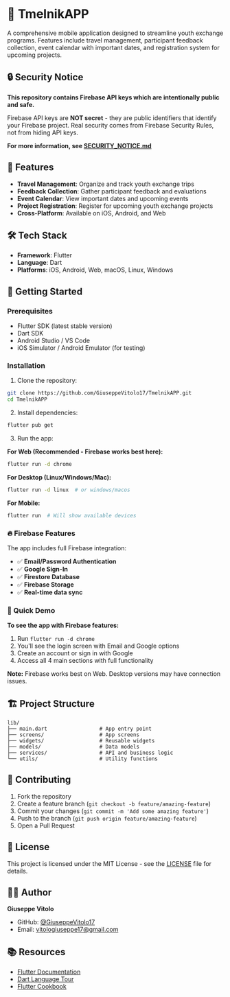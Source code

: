 # 🚀 TmelnikAPP

A comprehensive mobile application designed to streamline youth exchange programs. Features include travel management, participant feedback collection, event calendar with important dates, and registration system for upcoming projects.

## 🔒 Security Notice

**This repository contains Firebase API keys which are intentionally public and safe.**

Firebase API keys are **NOT secret** - they are public identifiers that identify your Firebase project. Real security comes from Firebase Security Rules, not from hiding API keys.

**For more information, see [SECURITY_NOTICE.md](SECURITY_NOTICE.md)**

## 🚀 Features

- **Travel Management**: Organize and track youth exchange trips
- **Feedback Collection**: Gather participant feedback and evaluations
- **Event Calendar**: View important dates and upcoming events
- **Project Registration**: Register for upcoming youth exchange projects
- **Cross-Platform**: Available on iOS, Android, and Web

## 🛠️ Tech Stack

- **Framework**: Flutter
- **Language**: Dart
- **Platforms**: iOS, Android, Web, macOS, Linux, Windows

## 📱 Getting Started

### Prerequisites

- Flutter SDK (latest stable version)
- Dart SDK
- Android Studio / VS Code
- iOS Simulator / Android Emulator (for testing)

### Installation

1. Clone the repository:
```bash
git clone https://github.com/GiuseppeVitolo17/TmelnikAPP.git
cd TmelnikAPP
```

2. Install dependencies:
```bash
flutter pub get
```

3. Run the app:

**For Web (Recommended - Firebase works best here):**
```bash
flutter run -d chrome
```

**For Desktop (Linux/Windows/Mac):**
```bash
flutter run -d linux  # or windows/macos
```

**For Mobile:**
```bash
flutter run  # Will show available devices
```

### 🔥 Firebase Features

The app includes full Firebase integration:
- ✅ **Email/Password Authentication**
- ✅ **Google Sign-In**
- ✅ **Firestore Database**
- ✅ **Firebase Storage**
- ✅ **Real-time data sync**

### 🚀 Quick Demo

**To see the app with Firebase features:**
1. Run `flutter run -d chrome`
2. You'll see the login screen with Email and Google options
3. Create an account or sign in with Google
4. Access all 4 main sections with full functionality

**Note:** Firebase works best on Web. Desktop versions may have connection issues.

## 🏗️ Project Structure

```
lib/
├── main.dart                 # App entry point
├── screens/                  # App screens
├── widgets/                  # Reusable widgets
├── models/                   # Data models
├── services/                 # API and business logic
└── utils/                    # Utility functions
```

## 🤝 Contributing

1. Fork the repository
2. Create a feature branch (`git checkout -b feature/amazing-feature`)
3. Commit your changes (`git commit -m 'Add some amazing feature'`)
4. Push to the branch (`git push origin feature/amazing-feature`)
5. Open a Pull Request

## 📄 License

This project is licensed under the MIT License - see the [LICENSE](LICENSE) file for details.

## 👨‍💻 Author

**Giuseppe Vitolo**
- GitHub: [@GiuseppeVitolo17](https://github.com/GiuseppeVitolo17)
- Email: vitologiuseppe17@gmail.com

## 📚 Resources

- [Flutter Documentation](https://docs.flutter.dev/)
- [Dart Language Tour](https://dart.dev/guides/language/language-tour)
- [Flutter Cookbook](https://docs.flutter.dev/cookbook)
